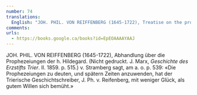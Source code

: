 ```yaml
---
number: 74
translations:
  English: "JOH. PHIL. VON REIFFENBERG (1645-1722), Treatise on the prophecies of St. Hildegard. (Not printed. J. Marx, History of the Archdiocese of Trier. II. 1859. p. 515.) v. Stramberg says, cited here p. 539: « J. Ph. v. Reifenberg, the Trier historian strives with less luck than good will to interpret and apply the prophecies in later times.» [Trans. J. Bock]"
comments:
urls:
  - https://books.google.ca/books?id=EpEOAAAAYAAJ
---
```


JOH. PHIL. VON REIFFENBERG (1645-1722), Abhandlung über die Prophezeiungen der h. Hildegard. (Nicht gedruckt. J. Marx, <em>Geschichte des Erzstifts Trier</em>. II. 1859. p. 515.) v. Stramberg sagt, am a. o. p. 539: «Die Prophezeiungen zu deuten, und spätern Zeiten anzuwenden, hat der Trierische Geschichtschreiber, J. Ph. v. Reifenberg, mit weniger Glück, als gutem Willen sich bemüht.»
